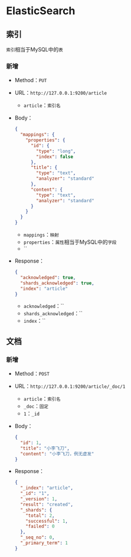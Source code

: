 # ElasticSearch

## 索引

`索引`相当于MySQL中的`表`

### 新增

- Method：`PUT`
- URL：`http://127.0.0.1:9200/article`
  - `article`：`索引名`
- Body：

  ```json
  {
    "mappings": {
      "properties": {
        "id": {
          "type": "long",
          "index": false
        },
        "title": {
          "type": "text",
          "analyzer": "standard"
        },
        "content": {
          "type": "text",
          "analyzer": "standard"
        }
      }
    }
  }
  ```

  - `mappings`：`映射`
  - `properties`：`属性`相当于MySQL中的`字段`
  - ``

- Response：

  ```json
  {
    "acknowledged": true,
    "shards_acknowledged": true,
    "index": "article"
  }
  ```

  - `acknowledged`：``
  - `shards_acknowledged`：``
  - `index`：``

## 文档

### 新增

- Method：`POST`
- URL：`http://127.0.0.1:9200/article/_doc/1`
  - `article`：`索引名`
  - `_doc`：`固定`
  - `1`：`_id`
- Body：

  ```json
  {
    "id": 1,
    "title": "小李飞刀",
    "content": "小李飞刀，例无虚发"
  }
  ```

- Response：

  ```json
  {
    "_index": "article",
    "_id": "1",
    "_version": 1,
    "result": "created",
    "_shards": {
      "total": 2,
      "successful": 1,
      "failed": 0
    },
    "_seq_no": 0,
    "_primary_term": 1
  }
  ```
